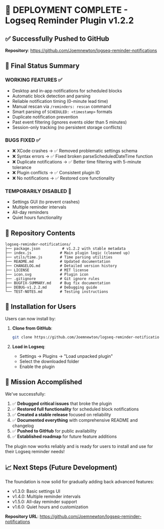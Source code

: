 # 🚀 DEPLOYMENT COMPLETE - Logseq Reminder Plugin v1.2.2

## ✅ Successfully Pushed to GitHub

**Repository**: https://github.com/Joemnewton/logseq-reminder-notifications

## 🎯 Final Status Summary

### WORKING FEATURES ✅
- Desktop and in-app notifications for scheduled blocks
- Automatic block detection and parsing  
- Reliable notification timing (0-minute lead time)
- Manual rescan via `/reminders: rescan` command
- Smart parsing of `SCHEDULED: <timestamp>` formats
- Duplicate notification prevention
- Past event filtering (ignores events older than 5 minutes)
- Session-only tracking (no persistent storage conflicts)

### BUGS FIXED ✅
- ❌ XCode crashes → ✅ Removed problematic settings schema
- ❌ Syntax errors → ✅ Fixed broken parseScheduledDateTime function
- ❌ Duplicate notifications → ✅ Better time filtering with 5-minute tolerance
- ❌ Plugin conflicts → ✅ Consistent plugin ID
- ❌ No notifications → ✅ Restored core functionality

### TEMPORARILY DISABLED 🚧
- Settings GUI (to prevent crashes)
- Multiple reminder intervals
- All-day reminders
- Quiet hours functionality

## 📁 Repository Contents

```
logseq-reminder-notifications/
├── package.json          # v1.2.2 with stable metadata
├── index.js             # Main plugin logic (cleaned up)
├── utils/time.js        # Time parsing utilities
├── README.md            # Updated documentation
├── CHANGELOG.md         # Detailed version history
├── LICENSE              # MIT license
├── icon.svg             # Plugin icon
├── .gitignore           # Git ignore rules
├── BUGFIX-SUMMARY.md    # Bug fix documentation
├── DEBUG-v1.2.2.md      # Debugging guide
└── TEST-NOTES.md        # Testing instructions
```

## 🔧 Installation for Users

Users can now install by:

1. **Clone from GitHub**:
   ```bash
   git clone https://github.com/Joemnewton/logseq-reminder-notifications.git
   ```

2. **Load in Logseq**:
   - Settings → Plugins → "Load unpacked plugin"
   - Select the downloaded folder
   - Enable the plugin

## 🎉 Mission Accomplished

We've successfully:
1. ✅ **Debugged critical issues** that broke the plugin
2. ✅ **Restored full functionality** for scheduled block notifications  
3. ✅ **Created a stable release** focused on reliability
4. ✅ **Documented everything** with comprehensive README and changelog
5. ✅ **Pushed to GitHub** for public availability
6. ✅ **Established roadmap** for future feature additions

The plugin now works reliably and is ready for users to install and use for their Logseq reminder needs!

## 📈 Next Steps (Future Development)

The foundation is now solid for gradually adding back advanced features:
- v1.3.0: Basic settings UI
- v1.4.0: Multiple reminder intervals  
- v1.5.0: All-day reminder support
- v1.6.0: Quiet hours and customization

**Repository URL**: https://github.com/Joemnewton/logseq-reminder-notifications